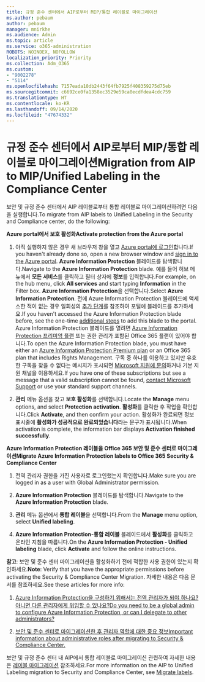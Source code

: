 ```yaml
---
title: 규정 준수 센터에서 AIP로부터 MIP/통합 레이블로 마이그레이션
ms.author: pebaum
author: pebaum
manager: mnirkhe
ms.audience: Admin
ms.topic: article
ms.service: o365-administration
ROBOTS: NOINDEX, NOFOLLOW
localization_priority: Priority
ms.collection: Adm_O365
ms.custom:
- "9002278"
- "5114"
ms.openlocfilehash: 7157eada10db2443f64fb7925f408359275d75eb
ms.sourcegitcommit: c6692ce0fa1358ec3529e59ca0ecdfdea4cdc759
ms.translationtype: HT
ms.contentlocale: ko-KR
ms.lasthandoff: 09/14/2020
ms.locfileid: "47674332"
---
```

# <a name="migration-from-aip-to-mipunified-labeling-in-the-compliance-center"></a><span data-ttu-id="c8089-102">규정 준수 센터에서 AIP로부터 MIP/통합 레이블로 마이그레이션</span><span class="sxs-lookup"><span data-stu-id="c8089-102">Migration from AIP to MIP/Unified Labeling in the Compliance Center</span></span>

<span data-ttu-id="c8089-103">보안 및 규정 준수 센터에서 AIP 레이블로부터 통합 레이블로 마이그레이션하려면 다음을 실행합니다.</span><span class="sxs-lookup"><span data-stu-id="c8089-103">To migrate from AIP labels to Unified Labeling in the Security and Compliance center, do the following:</span></span>

<span data-ttu-id="c8089-104">**Azure portal에서 보호 활성화**</span><span class="sxs-lookup"><span data-stu-id="c8089-104">**Activate protection from the Azure portal**</span></span>

1. <span data-ttu-id="c8089-105">아직 실행하지 않은 경우 새 브라우저 창을 열고 [Azure portal에 로그인](https://docs.microsoft.com/azure/information-protection/deploy-use/configure-policy#signing-in-to-the-azure-portal)합니다.</span><span class="sxs-lookup"><span data-stu-id="c8089-105">If you haven't already done so, open a new browser window and [sign in to the Azure portal](https://docs.microsoft.com/azure/information-protection/deploy-use/configure-policy#signing-in-to-the-azure-portal).</span></span> <span data-ttu-id="c8089-106">**Azure Information Protection** 블레이드를 탐색합니다.</span><span class="sxs-lookup"><span data-stu-id="c8089-106">Navigate to the **Azure Information Protection** blade.</span></span> <span data-ttu-id="c8089-107">예를 들어 허브 메뉴에서 **모든 서비스**를 클릭하고 필터 상자에 **정보**를 입력합니다.</span><span class="sxs-lookup"><span data-stu-id="c8089-107">For example, on the hub menu, click **All services** and start typing **Information** in the Filter box.</span></span> <span data-ttu-id="c8089-108">**Azure Information Protection**을 선택합니다.</span><span class="sxs-lookup"><span data-stu-id="c8089-108">Select **Azure Information Protection**.</span></span> <span data-ttu-id="c8089-109">전에 Azure Information Protection 블레이드에 액세스한 적이 없는 경우 일회성의 [추가 단계](https://docs.microsoft.com/azure/information-protection/deploy-use/configure-policy#to-access-the-azure-information-protection-blade-for-the-first-time)를 참조하여 포털에 블레이드를 추가하세요.</span><span class="sxs-lookup"><span data-stu-id="c8089-109">If you haven't accessed the Azure Information Protection blade before, see the one-time [additional steps](https://docs.microsoft.com/azure/information-protection/deploy-use/configure-policy#to-access-the-azure-information-protection-blade-for-the-first-time) to add this blade to the portal.</span></span> <span data-ttu-id="c8089-110">Azure Information Protection 블레이드를 열려면 [Azure Information Protection 프리미엄 플랜](https://www.microsoft.com/cloud-platform/azure-information-protection-pricing) 또는 권한 관리가 포함된 Office 365 플랜이 있어야 합니다.</span><span class="sxs-lookup"><span data-stu-id="c8089-110">To open the Azure Information Protection blade, you must have either an [Azure Information Protection Premium plan](https://www.microsoft.com/cloud-platform/azure-information-protection-pricing) or an Office 365 plan that includes Rights Management.</span></span> <span data-ttu-id="c8089-111">구독 중 하나를 이용하고 있지만 유효한 구독을 찾을 수 없다는 메시지가 표시되면 [Microsoft 지원에 문의](https://docs.microsoft.com/azure/information-protection/get-started/information-support#to-contact-microsoft-support)하거나 기본 지원 채널을 이용하세요.</span><span class="sxs-lookup"><span data-stu-id="c8089-111">If you have one of these subscriptions but see a message that a valid subscription cannot be found, [contact Microsoft Support](https://docs.microsoft.com/azure/information-protection/get-started/information-support#to-contact-microsoft-support) or use your standard support channels.</span></span>

2. <span data-ttu-id="c8089-112">**관리** 메뉴 옵션을 찾고 **보호 활성화**를 선택합니다.</span><span class="sxs-lookup"><span data-stu-id="c8089-112">Locate the **Manage** menu options, and select **Protection activation**.</span></span> <span data-ttu-id="c8089-113">**활성화**를 클릭한 후 작업을 확인합니다.</span><span class="sxs-lookup"><span data-stu-id="c8089-113">Click **Activate**, and then confirm your action.</span></span> <span data-ttu-id="c8089-114">활성화가 완료되면 정보 표시줄에 **활성화가 성공적으로 완료되었습니다**라는 문구가 표시됩니다.</span><span class="sxs-lookup"><span data-stu-id="c8089-114">When activation is complete, the information bar displays **Activation finished successfully**.</span></span>

<span data-ttu-id="c8089-115">**Azure Information Protection 레이블을 Office 365 보안 및 준수 센터로 마이그레이션**</span><span class="sxs-lookup"><span data-stu-id="c8089-115">**Migrate Azure Information Protection labels to Office 365 Security & Compliance Center**</span></span>

1. <span data-ttu-id="c8089-116">전역 관리자 권한을 가진 사용자로 로그인했는지 확인합니다.</span><span class="sxs-lookup"><span data-stu-id="c8089-116">Make sure you are logged in as a user with Global Administrator permission.</span></span>

2. <span data-ttu-id="c8089-117">**Azure Information Protection** 블레이드를 탐색합니다.</span><span class="sxs-lookup"><span data-stu-id="c8089-117">Navigate to the **Azure Information Protection** blade.</span></span>

3. <span data-ttu-id="c8089-118">**관리** 메뉴 옵션에서 **통합 레이블**을 선택합니다.</span><span class="sxs-lookup"><span data-stu-id="c8089-118">From the **Manage** menu option, select **Unified labeling**.</span></span>

4. <span data-ttu-id="c8089-119">**Azure Information Protection-통합 레이블** 블레이드에서 **활성화**를 클릭하고 온라인 지침을 따릅니다.</span><span class="sxs-lookup"><span data-stu-id="c8089-119">On the **Azure Information Protection - Unified labeling** blade, click **Activate** and follow the online instructions.</span></span>

<span data-ttu-id="c8089-120">**참고**: 보안 및 준수 센터 마이그레이션을 활성화하기 전에 적합한 사용 권한이 있는지 확인하세요.</span><span class="sxs-lookup"><span data-stu-id="c8089-120">**Note**: Verify that you have the appropriate permissions before activating the Security & Compliance Center Migration.</span></span> <span data-ttu-id="c8089-121">자세한 내용은 다음 문서를 참조하세요.</span><span class="sxs-lookup"><span data-stu-id="c8089-121">See these articles for more info:</span></span>

1. [<span data-ttu-id="c8089-122">Azure Information Protection을 구성하기 위해서는 전역 관리자가 되야 하나요? 아니면 다른 관리자에게 위임할 수 있나요?</span><span class="sxs-lookup"><span data-stu-id="c8089-122">Do you need to be a global admin to configure Azure Information Protection, or can I delegate to other administrators?</span></span>](https://docs.microsoft.com/azure/information-protection/faqs#do-you-need-to-be-a-global-admin-to-configure-azure-information-protection-or-can-i-delegate-to-other-administrators)

2. [<span data-ttu-id="c8089-123">보안 및 준수 센터로 마이그레이션한 후 관리자 역할에 대한 중요 정보</span><span class="sxs-lookup"><span data-stu-id="c8089-123">Important information about administrative roles after migrating to Security & Compliance Center.</span></span>](https://docs.microsoft.com/azure/information-protection/configure-policy-migrate-labels#important-information-about-administrative-roles)

<span data-ttu-id="c8089-124">보안 및 규정 준수 센터 내 AIP에서 통합 레이블로 마이그레이션 관련하여 자세한 내용은 [레이블 마이그레이션](https://docs.microsoft.com/azure/information-protection/configure-policy-migrate-labels) 참조하세요.</span><span class="sxs-lookup"><span data-stu-id="c8089-124">For more information on the AIP to Unified Labeling migration to Security and Compliance Center, see [Migrate labels](https://docs.microsoft.com/azure/information-protection/configure-policy-migrate-labels).</span></span>
